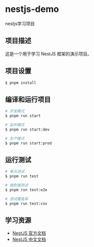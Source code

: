 # nestjs-demo

nestjs学习项目

## 项目描述

这是一个用于学习 NestJS 框架的演示项目。

## 项目设置

```bash
$ pnpm install
```

## 编译和运行项目

```bash
# 开发模式
$ pnpm run start

# 监听模式
$ pnpm run start:dev

# 生产模式
$ pnpm run start:prod
```

## 运行测试

```bash
# 单元测试
$ pnpm run test

# 端到端测试
$ pnpm run test:e2e

# 测试覆盖率
$ pnpm run test:cov
```

## 学习资源

- [NestJS 官方文档](https://docs.nestjs.com)
- [NestJS 中文文档](https://docs.nestjs.cn)
